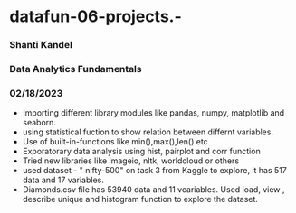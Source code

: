 # datafun-06-projects.-
### Shanti Kandel 
### Data Analytics Fundamentals
### 02/18/2023


- Importing different library modules like pandas, numpy, matplotlib and seaborn.
- using statistical fuction to show relation between differnt variables.
- Use of built-in-functions like min(),max(),len() etc
- Exporatorary data analysis using hist, pairplot and corr function 
- Tried new libraries like imageio, nltk, worldcloud or others
- used dataset - " nifty-500" on task 3 from Kaggle to explore, it has 517 data and 17 variables. 
- Diamonds.csv file has 53940 data and 11 vcariables. Used load, view , describe unique and histogram function to explore the dataset.